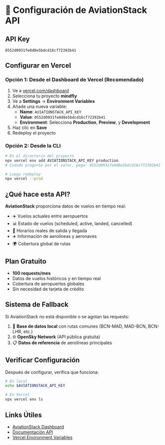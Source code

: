 # 🔑 Configuración de AviationStack API

## API Key
```
0552d0931fe0d8e5bdcd16cf72392b41
```

## Configurar en Vercel

### Opción 1: Desde el Dashboard de Vercel (Recomendado)

1. Ve a [vercel.com/dashboard](https://vercel.com/dashboard)
2. Selecciona tu proyecto **mindfly**
3. Ve a **Settings** → **Environment Variables**
4. Añade una nueva variable:
   - **Name**: `AVIATIONSTACK_API_KEY`
   - **Value**: `0552d0931fe0d8e5bdcd16cf72392b41`
   - **Environment**: Selecciona **Production**, **Preview**, y **Development**
5. Haz clic en **Save**
6. Redeploy el proyecto

### Opción 2: Desde la CLI

```bash
# En el directorio del proyecto
npx vercel env add AVIATIONSTACK_API_KEY production
# Cuando pregunte por el valor, pega: 0552d0931fe0d8e5bdcd16cf72392b41

# Luego redeploy
npx vercel --prod
```

## ¿Qué hace esta API?

**AviationStack** proporciona datos de vuelos en tiempo real:
- ✈️ Vuelos actuales entre aeropuertos
- 📊 Estado de vuelos (scheduled, active, landed, cancelled)
- 🛫 Horarios reales de salida y llegada
- ✈️ Información de aerolíneas y aeronaves
- 🌍 Cobertura global de rutas

## Plan Gratuito

- **100 requests/mes**
- Datos de vuelos históricos y en tiempo real
- Cobertura de aeropuertos globales
- Sin necesidad de tarjeta de crédito

## Sistema de Fallback

Si AviationStack no está disponible o se agotan las requests:

1. 🔄 **Base de datos local** con rutas comunes (BCN-MAD, MAD-BCN, BCN-LHR, etc.)
2. 🌐 **OpenSky Network** (API pública gratuita)
3. 📋 **Datos de referencia** de aerolíneas principales

## Verificar Configuración

Después de configurar, verifica que funciona:

```bash
# En local
echo $AVIATIONSTACK_API_KEY

# En Vercel
npx vercel env ls
```

## Links Útiles

- [AviationStack Dashboard](https://aviationstack.com/dashboard)
- [Documentación API](https://aviationstack.com/documentation)
- [Vercel Environment Variables](https://vercel.com/docs/concepts/projects/environment-variables)

